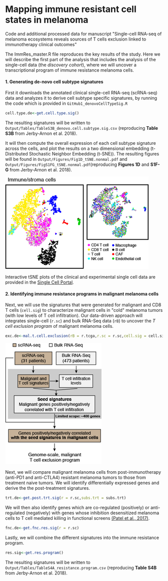 # Mapping immune resistant cell states in melanoma

Code and additional processed data for manuscript "Single-cell RNA-seq of melanoma ecosystems reveals sources of T cells exclusion linked to immunotherapy clinical outcomes"

The ImmRes_master.R file reproduces the key results of the study. Here we will describe the first part of the analysis that includes the analysis of the single-cell data (the *discovery cohort*), where we will uncover a transcriptional program of immune resistance melanoma cells.

#### 1. Generating de-novo cell subtype signatures

First it downloads the annotated clinical single-cell RNA-seq (scRNA-seq) data and analyzes it to derive cell subtype specific signatures, by running the code which is provided in ```GitHub1_denovoCellTypeSig.R```

```R
cell.type.de<-get.cell.type.sig()
```

The resulting signatures will be written to ```Output/Tables/TableS3B_denovo.cell.subtype.sig.csv``` (reproducing **Table S3B** from Jerby-Arnon et al. 2018).

It will then compute the overall expression of each cell subtype signature across the cells, and plot the results on a two dimensional embedding (t-Distributed Stochastic Neighbor Embedding (t-SNE)). The resulting figures will be found in  ```Output/Figures/Fig1D_tSNE.nonmal.pdf``` and ```Output/Figures/FigS1FG_tSNE.nonmal.pdf```(reproducing **Figures 1D** and **S1F-G** from Jerby-Arnon et al. 2018).

![tSNE_nonmal_small](/Images/tSNE_nonmal_small.png)


Interactive tSNE plots of the clinical and experimental single cell data are provided in the [Single Cell Portal](https://portals.broadinstitute.org/single_cell/study/melanoma-immunotherapy-resistance).

#### 2. Identifying immune resistance programs in malignant melanoma cells

Next, we will use the signatures that were generated for malignant and CD8 T cells (```cell.sig```) to characterize malignant cells in "cold" melanoma tumors (with low levels of T cell infiltration). Our data-driven approach will integrates single-cell (```r.sc```) and bulk RNA-Seq data (```rB```) to uncover the *T cell exclusion program* of malignant melanoma cells.

```R
exc.de<-mal.t.cell.exclusion(rB = r.tcga,r.sc = r.sc,cell.sig = cell.sig)
```
![Fig1A](/Images/Fig1A.png)

Next, we will compare malignant melanoma cells from post-immunotherapy (anti-PD1 and anti-CTLA4) resistant melanoma tumors to those from treatment naive tumors. We will identify differentially expressed genes and derive the the post-treatment signatures.

```R
trt.de<-get.post.trt.sig(r = r.sc,subs.trt = subs.trt)
```
We will then also identify genes which are co-regulated (positively) or anti-regulated (negatively) with genes whose inhibition desensitized melanoma cells to T cell mediated killing in functional screens [(Patel et al., 2017)](https://www.nature.com/articles/nature23477).

```R
fnc.de<-get.fnc.res.sig(r = r.sc)
```
Lastly, we will combine the different signatures into the immune resistance program.

```R
res.sig<-get.res.program()
```

The resulting signatures will be written to ```Output/Tables/TableS4A_resistance.program.csv``` (reproducing **Table S4B** from Jerby-Arnon et al. 2018).
